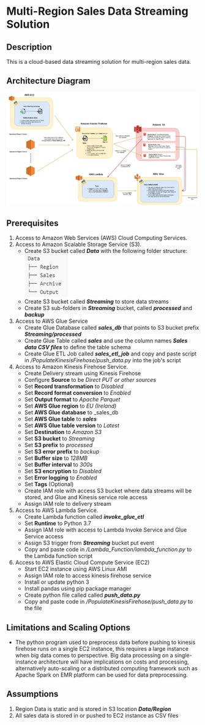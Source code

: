 # Multi-Region Sales Data Streaming Solution
## Description
This is a cloud-based data streaming solution for multi-region sales data.

## Architecture Diagram
![Image of Architecture design](https://github.com/lloydtawanda/RegionSalesDataStreaming/blob/master/SalesStreamingArchitecture.png?raw=true)

## Prerequisites
1. Access to Amazon Web Services (AWS) Cloud Computing Services.
2. Access to Amazon Scalable Storage Service (S3).
   - Create S3 bucket called **_Data_** with the following folder structure:<br/>
   ![Image of S3 processed data bucket](https://github.com/lloydtawanda/RegionSalesDataStreaming/blob/master/s3_folder_structure.png)
   - Create S3 bucket called **_Streaming_** to store data streams
   - Create S3 sub-folders in **_Streaming_** bucket, called **_processed_** and **_backup_**
3. Access to AWS Glue Service
   - Create Glue Database called **_sales_db_** that points to S3 bucket prefix **_Streaming/processed_** 
   - Create Glue Table called **_sales_** and use the column names **_Sales data CSV files_** to define the table schema
   - Create Glue ETL Job called **_sales_etl_job_** and copy and paste script in _/PopulateKinesisFirehose/push_data.py_ into the job's script
4. Access to Amazon Kinesis Firehose Service.
   - Create Delivery stream using Kinesis Firehose
   - Configure **Source** to be _Direct PUT or other sources_
   - Set **Record transformation** to _Disabled_
   - Set **Record format conversion** to _Enabled_
   - Set **Output format** to _Apache Parquet_
   - Set **AWS Glue region** to _EU (Ireland)_
   - Set **AWS Glue database** to _sales_db
   - Set **AWS Glue table** to **_sales_**
   - Set **AWS Glue table version** to _Latest_
   - Set **Destination** to _Amazon S3_
   - Set **S3 bucket** to _Streaming_
   - Set **S3 prefix** to _processed_
   - Set **S3 error prefix** to _backup_
   - Set **Buffer size** to _128MB_
   - Set **Buffer interval** to _300s_
   - Set **S3 encryption** to _Disabled_
   - Set **Error logging** to _Enabled_
   - Set **Tags** (Optional)
   - Create IAM role with access S3 bucket where data streams will be stored, and Glue and Kinesis service role access
   - Assign IAM role to delivery stream
5. Access to AWS Lambda Service.
   - Create Lambda function called **_invoke_glue_etl_**
   - Set **Runtime** to Python 3.7 
   - Assign IAM role with access to Lambda Invoke Service and Glue Service access
   - Assign S3 trigger from **_Streaming_** bucket put event
   - Copy and paste code in _/Lambda_Function/lambda_function.py_ to the Lambda function script
6. Access to AWS Elastic Cloud Compute Service (EC2)
   - Start EC2 instance using AWS Linux AMI
   - Assign IAM role to access kinesis firehose service
   - Install or update python 3
   - Install pandas using pip package manager
   - Create python file called called **_push_data.py_**
   - Copy and paste code in _/PopulateKinesisFirehose/push_data.py_ to the file

## Limitations and Scaling Options
-  The python program used to preprocess data before pushing to kinesis firehose runs on a single EC2 instance, this requires a large instance when big data comes to perspective. Big data processing on a single-instance architecture will have implications on costs and processing, alternatively auto-scaling or a distributed computing framework such as Apache Spark on EMR platform can be used for data preprocessing.

## Assumptions
1. Region Data is static and is stored in S3 location **_Data/Region_**
2. All sales data is stored in or pushed to EC2 instance as CSV files



